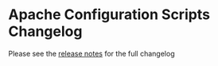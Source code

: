 # Apache Configuration Scripts Changelog

Please see the [release notes](docs/release-notes/index.md) for the full changelog